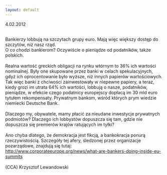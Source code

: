 ```yaml
---
layout: default
---
```


<!--98-->
4.02.2012<div><br></div><div>Bankierzy lobbują na szczytach grupy euro. Mają więc większy dostęp do szczytów, niż nasz rząd.</div><div>O co chodzi bankierom? Oczywiście o pieniądze od podatników, także polskich.</div><div><br></div><div>Realna wartość greckich obligacji na rynku wtórnym to 36% ich wartości nominalnej. Były one skupowane przez banki w celach spekulacyjnych, gdyż ich oprocentowanie było wyższe, niż innych papierów wartościowych. Tak więc banki z chciwości zainwestowały w niepewne papiery, a teraz, kiedy grozi im utrata 64% ich wartości, lobbują o nasze, podatników, pieniądze, w efekcie czego podatnicy europejscy dopłacą im 30 mld euro tytułem rekompensaty. Prywatnym bankom, wśród których prym wiedzie niemiecki Deutsche Bank.<br></div><div><br></div><div>Dlaczego my, obywatele, mamy płacić za nieudane inwestycje prywatnych podmiotów? Dlaczego ich lobbystów dopuszcza się tam, gdzie nie dopuszcza się premierów krajów ratujących im tyłki?</div><div><br></div><div>Ano chyba dlatego, że demokracja jest fikcją, a bankokracja&nbsp;ponurą rzeczywistością. Szczegóły tej afery, śledzonej przez organizacje pozarządowe, znajdują się tutaj:</div><div><a href="http://www.corporateeurope.org/news/what-are-bankers-doing-inside-eu-summits" title="lobbyści bankowi w natarciu" target="">http://www.corporateeurope.org/news/what-are-bankers-doing-inside-eu-summits</a><br></div><div><br></div><div>(CCA) Krzysztof Lewandowski</div><div><br></div><div><br></div>